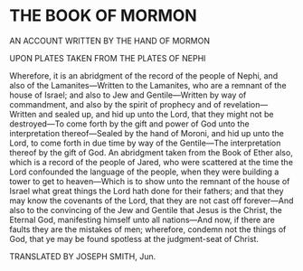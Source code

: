 # THE BOOK OF MORMON
AN ACCOUNT WRITTEN BY THE HAND OF MORMON

UPON PLATES TAKEN FROM THE PLATES OF NEPHI

Wherefore, it is an abridgment of the record of the people of Nephi, and also of the Lamanites—Written to the Lamanites, who are a remnant of the house of Israel; and also to Jew and Gentile—Written by way of commandment, and also by the spirit of prophecy and of revelation—Written and sealed up, and hid up unto the Lord, that they might not be destroyed—To come forth by the gift and power of God unto the interpretation thereof—Sealed by the hand of Moroni, and hid up unto the Lord, to come forth in due time by way of the Gentile—The interpretation thereof by the gift of God.
An abridgment taken from the Book of Ether also, which is a record of the people of Jared, who were scattered at the time the Lord confounded the language of the people, when they were building a tower to get to heaven—Which is to show unto the remnant of the house of Israel what great things the Lord hath done for their fathers; and that they may know the covenants of the Lord, that they are not cast off forever—And also to the convincing of the Jew and Gentile that Jesus is the Christ, the Eternal God, manifesting himself unto all nations—And now, if there are faults they are the mistakes of men; wherefore, condemn not the things of God, that ye may be found spotless at the judgment-seat of Christ.

TRANSLATED BY JOSEPH SMITH, Jun.